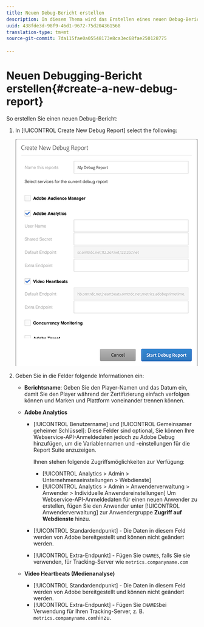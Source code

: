 ```yaml
---
title: Neuen Debug-Bericht erstellen
description: In diesem Thema wird das Erstellen eines neuen Debug-Berichts beschrieben.
uuid: 438fde3d-98f9-46d1-9672-75d204361568
translation-type: tm+mt
source-git-commit: 7da115fae0a05548173e8ca3ec68fae250128775

---
```



# Neuen Debugging-Bericht erstellen{#create-a-new-debug-report}

So erstellen Sie einen neuen Debug-Bericht:

1. In [!UICONTROL Create New Debug Report] select the following:

   ![](assets/create-new-debug-report.png)

1. Geben Sie in die Felder folgende Informationen ein:

   * **Berichtsname**: Geben Sie den Player-Namen und das Datum ein, damit Sie den Player während der Zertifizierung einfach verfolgen können und Marken und Plattform voneinander trennen können.
   * **Adobe Analytics**

      * [!UICONTROL Benutzername] und [!UICONTROL Gemeinsamer geheimer Schlüssel]: Diese Felder sind optional, Sie können Ihre Webservice-API-Anmeldedaten jedoch zu Adobe Debug hinzufügen, um die Variablennamen und -einstellungen für die Report Suite anzuzeigen.

         Ihnen stehen folgende Zugriffsmöglichkeiten zur Verfügung:

         * [!UICONTROL Analytics &gt; Admin &gt; Unternehmenseinstellungen &gt; Webdienste]
         * [!UICONTROL Analytics &gt; Admin &gt; Anwenderverwaltung &gt; Anwender &gt; Individuelle Anwendereinstellungen] Um Webservice-API-Anmeldedaten für einen neuen Anwender zu erstellen, fügen Sie den Anwender unter [!UICONTROL Anwenderverwaltung] zur Anwendergruppe **Zugriff auf Webdienste** hinzu.
      * [!UICONTROL Standardendpunkt] - Die Daten in diesem Feld werden von Adobe bereitgestellt und können nicht geändert werden.
      * [!UICONTROL Extra-Endpunkt] - Fügen Sie `CNAMES`, falls Sie sie verwenden, für Tracking-Server wie `metrics.companyname.com`
   * **Video Heartbeats (Medienanalyse)**

      * [!UICONTROL Standardendpunkt] - Die Daten in diesem Feld werden von Adobe bereitgestellt und können nicht geändert werden.
      * [!UICONTROL Extra-Endpunkt] - Fügen Sie `CNAMES`bei Verwendung für Ihren Tracking-Server, z. B. `metrics.companyname.com`hinzu.



